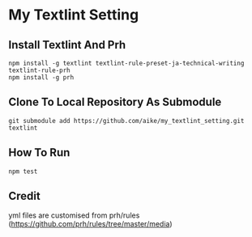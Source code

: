 My Textlint Setting
===

## Install Textlint And Prh
```
npm install -g textlint textlint-rule-preset-ja-technical-writing textlint-rule-prh
npm install -g prh
```

## Clone To Local Repository As Submodule

```
git submodule add https://github.com/aike/my_textlint_setting.git textlint
```

## How To Run
```
npm test
```

## Credit
yml files are customised from prh/rules (https://github.com/prh/rules/tree/master/media)


